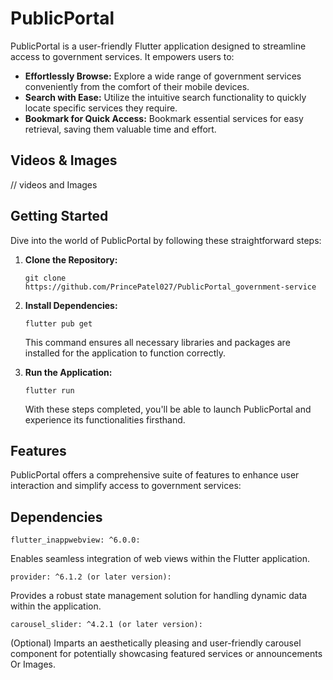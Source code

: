 # PublicPortal

PublicPortal is a user-friendly Flutter application designed to streamline access to government services. It empowers users to:

- **Effortlessly Browse:**  Explore a wide range of government services conveniently from the comfort of their mobile devices.
- **Search with Ease:** Utilize the intuitive search functionality to quickly locate specific services they require.
- **Bookmark for Quick Access:** Bookmark essential services for easy retrieval, saving them valuable time and effort.

## Videos & Images

// videos and Images

## Getting Started

Dive into the world of PublicPortal by following these straightforward steps:

1. **Clone the Repository:**
   ```
   git clone https://github.com/PrincePatel027/PublicPortal_government-service
   ```

2. **Install Dependencies:**
    ```
    flutter pub get
    ```
    This command ensures all necessary libraries and packages are installed for the application to function correctly.

3. **Run the Application:**
    ```
    flutter run
    ```
    With these steps completed, you'll be able to launch PublicPortal and experience its functionalities firsthand.

## Features

PublicPortal offers a comprehensive suite of features to enhance user interaction and simplify access to government services:

## Dependencies
    flutter_inappwebview: ^6.0.0:

Enables seamless integration of web views within the Flutter application.


    provider: ^6.1.2 (or later version):

Provides a robust state management solution for handling dynamic data within the application.


    carousel_slider: ^4.2.1 (or later version):

 (Optional) Imparts an aesthetically pleasing and user-friendly carousel component for potentially showcasing featured services or announcements Or Images.
